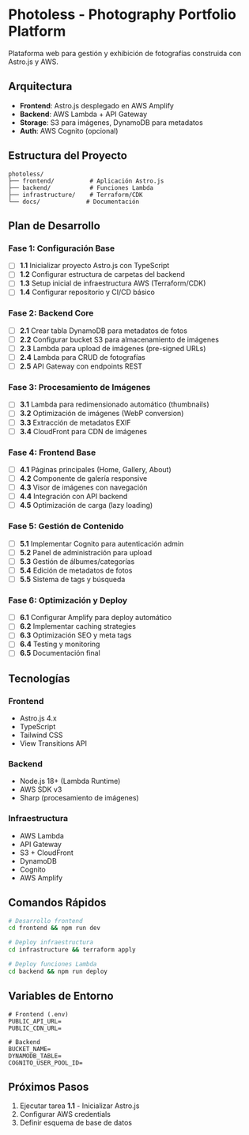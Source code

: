 # Photoless - Photography Portfolio Platform

Plataforma web para gestión y exhibición de fotografías construida con Astro.js y AWS.

## Arquitectura

- **Frontend**: Astro.js desplegado en AWS Amplify
- **Backend**: AWS Lambda + API Gateway
- **Storage**: S3 para imágenes, DynamoDB para metadatos
- **Auth**: AWS Cognito (opcional)

## Estructura del Proyecto

```
photoless/
├── frontend/          # Aplicación Astro.js
├── backend/           # Funciones Lambda
├── infrastructure/    # Terraform/CDK
└── docs/             # Documentación
```

## Plan de Desarrollo

### Fase 1: Configuración Base
- [ ] **1.1** Inicializar proyecto Astro.js con TypeScript
- [ ] **1.2** Configurar estructura de carpetas del backend
- [ ] **1.3** Setup inicial de infraestructura AWS (Terraform/CDK)
- [ ] **1.4** Configurar repositorio y CI/CD básico

### Fase 2: Backend Core
- [ ] **2.1** Crear tabla DynamoDB para metadatos de fotos
- [ ] **2.2** Configurar bucket S3 para almacenamiento de imágenes
- [ ] **2.3** Lambda para upload de imágenes (pre-signed URLs)
- [ ] **2.4** Lambda para CRUD de fotografías
- [ ] **2.5** API Gateway con endpoints REST

### Fase 3: Procesamiento de Imágenes
- [ ] **3.1** Lambda para redimensionado automático (thumbnails)
- [ ] **3.2** Optimización de imágenes (WebP conversion)
- [ ] **3.3** Extracción de metadatos EXIF
- [ ] **3.4** CloudFront para CDN de imágenes

### Fase 4: Frontend Base
- [ ] **4.1** Páginas principales (Home, Gallery, About)
- [ ] **4.2** Componente de galería responsive
- [ ] **4.3** Visor de imágenes con navegación
- [ ] **4.4** Integración con API backend
- [ ] **4.5** Optimización de carga (lazy loading)

### Fase 5: Gestión de Contenido
- [ ] **5.1** Implementar Cognito para autenticación admin
- [ ] **5.2** Panel de administración para upload
- [ ] **5.3** Gestión de álbumes/categorías
- [ ] **5.4** Edición de metadatos de fotos
- [ ] **5.5** Sistema de tags y búsqueda

### Fase 6: Optimización y Deploy
- [ ] **6.1** Configurar Amplify para deploy automático
- [ ] **6.2** Implementar caching strategies
- [ ] **6.3** Optimización SEO y meta tags
- [ ] **6.4** Testing y monitoring
- [ ] **6.5** Documentación final

## Tecnologías

### Frontend
- Astro.js 4.x
- TypeScript
- Tailwind CSS
- View Transitions API

### Backend
- Node.js 18+ (Lambda Runtime)
- AWS SDK v3
- Sharp (procesamiento de imágenes)

### Infraestructura
- AWS Lambda
- API Gateway
- S3 + CloudFront
- DynamoDB
- Cognito
- AWS Amplify

## Comandos Rápidos

```bash
# Desarrollo frontend
cd frontend && npm run dev

# Deploy infraestructura
cd infrastructure && terraform apply

# Deploy funciones Lambda
cd backend && npm run deploy
```

## Variables de Entorno

```env
# Frontend (.env)
PUBLIC_API_URL=
PUBLIC_CDN_URL=

# Backend
BUCKET_NAME=
DYNAMODB_TABLE=
COGNITO_USER_POOL_ID=
```

## Próximos Pasos

1. Ejecutar tarea **1.1** - Inicializar Astro.js
2. Configurar AWS credentials
3. Definir esquema de base de datos